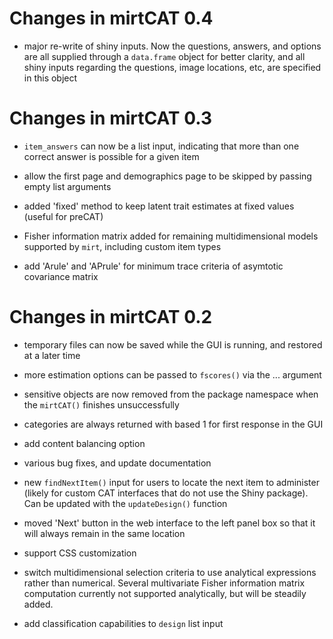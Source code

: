 # Changes in mirtCAT 0.4

- major re-write of shiny inputs. Now the questions, answers, and options are all supplied through
  a `data.frame` object for better clarity, and all shiny inputs regarding the questions, image 
  locations, etc, are specified in this object

# Changes in mirtCAT 0.3

- `item_answers` can now be a list input, indicating that more than one correct answer is
  possible for a given item

- allow the first page and demographics page to be skipped by passing empty list arguments 

- added 'fixed' method to keep latent trait estimates at fixed values (useful for preCAT)

- Fisher information matrix added for remaining multidimensional models supported by `mirt`,
  including custom item types

- add 'Arule' and 'APrule' for minimum trace criteria of asymtotic covariance matrix

# Changes in mirtCAT 0.2

- temporary files can now be saved while the GUI is running, and restored at a later time

- more estimation options can be passed to `fscores()` via the ... argument

- sensitive objects are now removed from the package namespace when the `mirtCAT()` finishes 
  unsuccessfully 

- categories are always returned with based 1 for first response in the GUI

- add content balancing option

- various bug fixes, and update documentation

- new `findNextItem()` input for users to locate the next item to administer (likely for custom
  CAT interfaces that do not use the Shiny package). Can be updated with the `updateDesign()` 
  function
  
- moved 'Next' button in the web interface to the left panel box so that it will always remain in 
  the same location
  
- support CSS customization

- switch multidimensional selection criteria to use analytical expressions rather than numerical.
  Several multivariate Fisher information matrix computation currently not supported analytically,
  but will be steadily added.
  
- add classification capabilities to `design` list input
